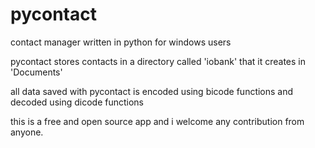 # pycontact

contact manager written in python for windows users

pycontact stores contacts in a directory called 'iobank' that it creates in 'Documents'

all data saved with pycontact is encoded using bicode functions and decoded using dicode functions

this is a free and open source app and i welcome any contribution from anyone.

